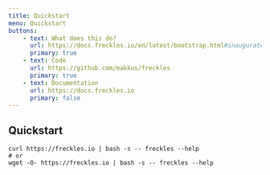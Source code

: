 ```yaml
---
title: Quickstart
menu: Quickstart
buttons:
    - text: What does this do?
      url: https://docs.freckles.io/en/latest/bootstrap.html#inaugurate-without-elevated-permissions
      primary: true
    - text: Code
      url: https://github.com/makkus/freckles
      primary: true
    - text: Documentation
      url: https://docs.freckles.io
      primary: false      
---
```


## Quickstart

    curl https://freckles.io | bash -s -- freckles --help
    # or
    wget -O- https://freckles.io | bash -s -- freckles --help
